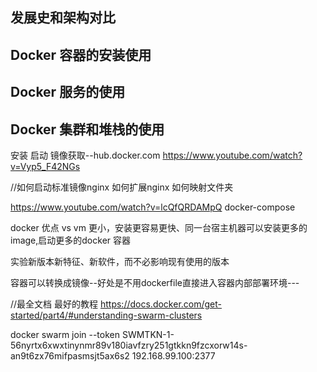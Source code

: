 <!-- toc -->

## 发展史和架构对比

## Docker 容器的安装使用

## Docker 服务的使用

## Docker 集群和堆栈的使用

安装
启动
镜像获取--hub.docker.com
https://www.youtube.com/watch?v=Vyp5_F42NGs

//如何启动标准镜像nginx 如何扩展nginx  如何映射文件夹



https://www.youtube.com/watch?v=lcQfQRDAMpQ
docker-compose


docker 优点
vs vm 更小，安装更容易更快、同一台宿主机器可以安装更多的image,启动更多的docker 容器

实验新版本新特征、新软件，而不必影响现有使用的版本

容器可以转换成镜像--好处是不用dockerfile直接进入容器内部部署环境---



//最全文档 最好的教程
https://docs.docker.com/get-started/part4/#understanding-swarm-clusters

docker swarm join --token SWMTKN-1-56nyrtx6xwxtinynmr89v180iavfzry251gtkkn9fzcxorw14s-an9t6zx76mifpasmsjt5ax6s2 192.168.99.100:2377
